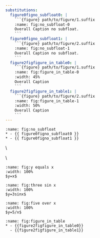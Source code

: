 ```yaml
---
substitutions:
  figure0figno_subfloat0: |
    ```{figure} path/to/figure/1.suffix
    :name: fig:no_subfloat-0
    Overall Caption no subfloat.
    ```
  figure0figno_subfloat1: |
    ```{figure} path/to/figure/2.suffix
    :name: fig:no_subfloat-1
    Overall Caption no subfloat.
    ```
  figure2figfigure_in_table0: |
    ```{figure} path/to/figure/1.suffix
    :name: fig:figure_in_table-0
    :width: 45%
    Overall Caption
    ```
  figure2figfigure_in_table1: |
    ```{figure} path/to/figure/2.suffix
    :name: fig:figure_in_table-1
    :width: 50%
    Overall Caption
    ```
---
```


````{list-table} Overall Caption no subfloat. Overall Caption no subfloat.
:name: fig:no_subfloat
* - {{ figure0figno_subfloat0 }}
* - {{ figure0figno_subfloat1 }}
````

\

\

```{figure} graph1
:name: fig:y equals x
:width: 100%
$y=x$
```

```{figure} graph2
:name: fig:three sin x
:width: 100%
$y=3sinx$
```

```{figure} graph3
:name: fig:five over x
:width: 100%
$y=5/x$
```

```{list-table} Overall CaptionOverall Caption
:name: fig:figure_in_table
* - {{figure2figfigure_in_table0}}
  - {{figure2figfigure_in_table1}}
```